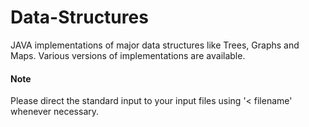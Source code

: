# Data-Structures
JAVA implementations of major data structures like Trees, Graphs and Maps. Various versions of implementations are available.

#### Note
Please direct the standard input to your input files using '< filename' whenever necessary.
